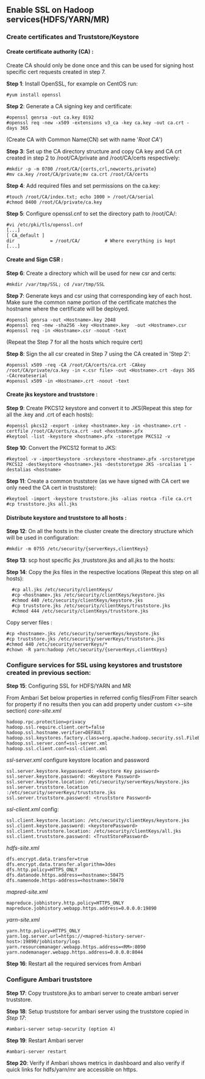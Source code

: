 ## Enable SSL on Hadoop services(HDFS/YARN/MR)


### Create certificates and Truststore/Keystore

#### Create certificate authority (CA) :

Create CA should only be done once and this can be used for signing host specific cert requests created in step 7.

**Step 1**: Install OpenSSL, for example on CentOS run:

    #yum install openssl

**Step 2**: Generate a CA signing key and certificate:

    #openssl genrsa -out ca.key 8192
    #openssl req -new -x509 -extensions v3_ca -key ca.key -out ca.crt -days 365

(Create CA with Common Name(CN) set with name '*Root CA*')

**Step 3**: Set up the CA directory structure and copy CA key and CA crt created in step 2 to /root/CA/private and /root/CA/certs respectively:

    #mkdir -p -m 0700 /root/CA/{certs,crl,newcerts,private}
    #mv ca.key /root/CA/private;mv ca.crt /root/CA/certs

**Step 4**: Add required files and set permissions on the ca.key:

    #touch /root/CA/index.txt; echo 1000 > /root/CA/serial
    #chmod 0400 /root/CA/private/ca.key

**Step 5**: Configure openssl.cnf to set the directory path to /root/CA/:

    #vi /etc/pki/tls/openssl.cnf
    [...]
    [ CA_default ]
    dir             = /root/CA/         # Where everything is kept
    [...]

#### Create and Sign CSR :

**Step 6**: Create a directory which will be used for new csr and certs: 

    #mkdir /var/tmp/SSL; cd /var/tmp/SSL

**Step 7**: Generate keys and csr using that corresponding key of each host. Make sure the common name portion of the certificate matches the hostname where the certificate will be deployed.

    #openssl genrsa -out <Hostname>.key 2048
    #openssl req -new -sha256 -key <Hostname>.key  -out <Hostname>.csr
    #openssl req -in <Hostname>.csr -noout -text

(Repeat the Step 7 for all the hosts which require cert)

 
**Step 8**:  Sign the all csr created in Step 7 using the CA created in 'Step 2': 

    #openssl x509 -req -CA /root/CA/certs/ca.crt -CAkey /root/CA/private/ca.key -in <.csr file> -out <Hostname>.crt -days 365 -CAcreateserial
    #openssl x509 -in <Hostname>.crt -noout -text

#### Create jks keystore and truststore :

**Step 9**: Create PKCS12 keystore and convert it to JKS(Repeat this step for all the .key and .crt of each hosts): 

    #openssl pkcs12 -export -inkey <hostname>.key -in <hostname>.crt -certfile /root/CA/certs/ca.crt -out <hostname>.pfx
    #keytool -list -keystore <hostname>.pfx -storetype PKCS12 -v

**Step 10**: Convert the PKCS12 format to JKS: 

    #keytool -v -importkeystore -srckeystore <hostname>.pfx -srcstoretype PKCS12 -destkeystore <hostname>.jks -deststoretype JKS -srcalias 1 -destalias <hostname>

**Step 11**: Create a common truststore (as we have signed with CA cert we only need the CA cert in truststore): 

    #keytool -import -keystore truststore.jks -alias rootca -file ca.crt
    #cp truststore.jks all.jks 

#### Distribute keystore and truststore to all hosts :

**Step 12**: On all the hosts in the cluster create the directory structure which will be used in configuration: 

    #mkdir -m 0755 /etc/security/{serverKeys,clientKeys}

**Step 13**: scp host specific jks ,truststore.jks and all.jks to the hosts: 

**Step 14**: Copy the jks files in the respective locations (Repeat this step on all hosts): 

      #cp all.jks /etc/security/clientKeys/
      #cp <hostname>.jks /etc/security/clientKeys/keystore.jks
      #chmod 440 /etc/security/clientKeys/keystore.jks
      #cp truststore.jks /etc/security/clientKeys/truststore.jks
      #chmod 444 /etc/security/clientKeys/truststore.jks

Copy server files :

    #cp <hostname>.jks /etc/security/serverKeys/keystore.jks
    #cp truststore.jks /etc/security/serverKeys/truststore.jks
    #chmod 440 /etc/security/serverKeys/*
    #chown -R yarn:hadoop /etc/security/{serverKeys,clientKeys}

### Configure services for SSL using keystores and truststore created in previous section:

**Step 15**: Configuring SSL for HDFS/YARN and MR

From Ambari Set below properties in referred config files(From Filter search for property if no results then you can add property under custom <>-site section)
*core-site.xml*

    hadoop.rpc.protection=privacy
    hadoop.ssl.require.client.cert=false
    hadoop.ssl.hostname.verifier=DEFAULT
    hadoop.ssl.keystores.factory.class=org.apache.hadoop.security.ssl.FileBasedKeyStoresFactory
    hadoop.ssl.server.conf=ssl-server.xml
    hadoop.ssl.client.conf=ssl-client.xml

*ssl-server.xml* configure keystore location and password

    ssl.server.keystore.keypassword: <keystore Key password>
    ssl.server.keystore.password: <Keystore Password>
    ssl.server.keystore.location: /etc/security/serverKeys/keystore.jks
    ssl.server.truststore.location :/etc/security/serverKeys/truststore.jks
    ssl.server.truststore.password: <truststore Password>

*ssl-client.xml* config:

    ssl.client.keystore.location: /etc/security/clientKeys/keystore.jks
    ssl.client.keystore.password: <keystorePassword>
    ssl.client.truststore.location: /etc/security/clientKeys/all.jks
    ssl.client.truststore.password: <TrustStorePassword>

*hdfs-site.xml*

    dfs.encrypt.data.transfer=true
    dfs.encrypt.data.transfer.algorithm=3des
    dfs.http.policy=HTTPS_ONLY
    dfs.datanode.https.address=<hostname>:50475
    dfs.namenode.https-address=<hostname>:50470

*mapred-site.xml*

    mapreduce.jobhistory.http.policy=HTTPS_ONLY
    mapreduce.jobhistory.webapp.https.address=0.0.0.0:19890

*yarn-site.xml*

    yarn.http.policy=HTTPS_ONLY
    yarn.log.server.url=https://<mapred-history-server-host>:19890/jobhistory/logs
    yarn.resourcemanager.webapp.https.address=<RM>:8090
    yarn.nodemanager.webapp.https.address=0.0.0.0:8044

**Step 16**: Restart all the required services from Ambari

### Configure Ambari truststore

**Step 17**: Copy truststore.jks to ambari server to create ambari server truststore.

**Step 18**: Setup truststore for ambari server using the truststore copied in *Step 17*:  

    #ambari-server setup-security (option 4)

**Step 19**: Restart Ambari server

    #ambari-server restart
    
**Step 20**: Verify if Ambari  shows metrics in dashboard and also verify if quick links for hdfs/yarn/mr are accessible on https.
